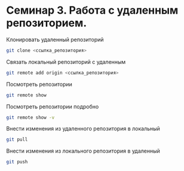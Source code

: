 # Семинар 3. Работа с удаленным репозиторием.

Клонировать удаленный репозиторий
```sh
git clone <ссылка_репозитория>
```

Связать локальный репозиторий с удаленным
```sh
git remote add origin <ссылка_репозитория>
```

Посмотреть репозитории
```sh
git remote show
```

Посмотреть репозитории подробно
```sh
git remote show -v
```

Внести изменения из удаленного репозитория в локальный
```sh
git pull
```

Внести изменения из локального репозитория в удаленный
```sh
git push 
```